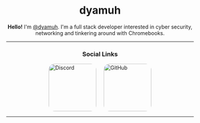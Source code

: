 <h1 align="center">dyamuh</h1>

<p align="center">
  <b>Hello!</b> I'm <a href="https://discord.com/users/785207024388407347">@dyamuh</a>. I'm a full stack developer interested in cyber security, networking and tinkering around with Chromebooks.
</p>

<hr>

<h3 align="center">Social Links</h3>

<div style="display: flex; justify-content: center; gap: 20px; margin-top: 10px;">
  <a href="https://discord.com/users/785207024388407347">
    <img src="https://cdn-icons-png.flaticon.com/512/3670/3670157.png" alt="Discord" style="width: 128px; height: 128px; object-fit: cover; border-radius: 16px;">
  </a>
  <a href="https://github.com/Phantom-Proxies">
    <img src="https://cdn-icons-png.flaticon.com/512/3291/3291695.png" alt="GitHub" style="width: 128px; height: 128px; object-fit: cover; border-radius: 16px;">
  </a>
</div>

<hr>
